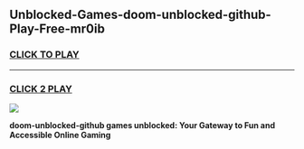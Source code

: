 
## Unblocked-Games-doom-unblocked-github-Play-Free-mr0ib
<h3>
<a href="https://premium76.site?title=doom-unblocked-github&ref=18A1">CLICK TO PLAY</a></h3>
<hr>

<h3>
<a href="https://premium76.site?title=doom-unblocked-github&ref=18A1">CLICK 2 PLAY</a>
  
</h3>

<a href="https://premium76.site?title=doom-unblocked-github&ref=18A1"><img src="https://clearcache.store/games.png"></a>


**doom-unblocked-github games unblocked: Your Gateway to Fun and Accessible Online Gaming**
